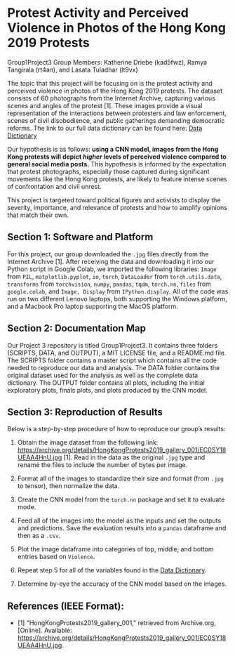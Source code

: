 # Protest Activity and Perceived Violence in Photos of the Hong Kong 2019 Protests 

Group1Project3 Group Members: Katherine Driebe (kad5fwz), Ramya Tangirala (rt4an), and Lasata Tuladhar (lt9vx)

The topic that this project will be focusing on is the protest activity and perceived violence in photos of the Hong Kong 2019 protests. The dataset consists of 60 photographs from the Internet Archive, capturing various scenes and angles of the protest [1]. These images provide a visual representation of the interactions between protesters and law enforcement, scenes of civil disobedience, and public gatherings demanding democratic reforms. The link to our full data dictionary can be found here: [Data Dictionary](/DATA/Data_Dictionary.md)

Our hypothesis is as follows: **using a CNN model, images from the Hong Kong protests will depict _higher_ levels of perceived violence compared to general social media posts.** This hypothesis is informed by the expectation that protest photographs, especially those captured during significant movements like the Hong Kong protests, are likely to feature intense scenes of confrontation and civil unrest.

This project is targeted toward political figures and activists to display the severity, importance, and relevance of protests and how to amplify opinions that match their own.

## Section 1: Software and Platform
For this project, our group downloaded the `.jpg` files directly from the Internet Archive [1]. After receiving the data and downloading it into our Python script in Google Colab, we imported the following libraries: `Image` from `PIL`, `matplotlib.pyplot`, `io`, `torch`, `DataLoader` from `torch.utils.data`, `transforms` from `torchvision`, `numpy`, `pandas`, `tqdm`, `torch.nn`, `files` from `google.colab`, and `Image, Display` from `IPython.display`. All of the code was run on two different Lenovo laptops, both supporting the Windows platform, and  a Macbook Pro laptop supporting the MacOS platform.

## Section 2: Documentation Map
Our Project 3 repository is titled Group1Project3. It contains three folders (SCRIPTS, DATA, and OUTPUT), a MIT LICENSE file, and a README.md file. The SCRIPTS folder contains a master script which contains all the code needed to reproduce our data and analysis. The DATA folder contains the original dataset used for the analysis as well as the complete data dictionary. The OUTPUT folder contains all plots, including the initial exploratory plots, finals plots, and plots produced by the CNN model.

## Section 3: Reproduction of Results
Below is a step-by-step procedure of how to reproduce our group’s results:

1. Obtain the image dataset from the following link:  https://archive.org/details/HongKongProtests2019_gallery_001/EC0SY18UEAA4HnU.jpg [1]. Read in the data as the original `.jpg` type and rename the files to include the number of bytes per image.

2. Format all of the images to standardize their size and format (from `.jpg` to tensor), then normalize the data.

3. Create the CNN model from the `torch.nn` package and set it to evaluate mode.

4. Feed all of the images into the model as the inputs and set the outputs and predictions. Save the evaluation results into a `pandas` dataframe and then as a `.csv`.

5. Plot the image dataframe into categories of top, middle, and bottom entries based on `Violence`.

6. Repeat step 5 for all of the variables found in the [Data Dictionary](/DATA/Data_Dictionary.md).

7. Determine by-eye the accuracy of the CNN model based on the images.

## References (IEEE Format):
- [1] "HongKongProtests2019_gallery_001," retrieved from Archive.org, [Online]. Available: https://archive.org/details/HongKongProtests2019_gallery_001/EC0SY18UEAA4HnU.jpg. 
